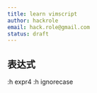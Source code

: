 ```yaml
---
title: learn vimscript
author: hackrole
email: hack.role@gmail.com
status: draft
---
```




表达式
------

:h expr4
:h ignorecase
